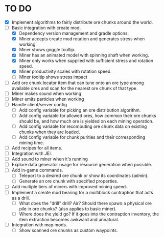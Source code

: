 # TO DO
- [x] Implement algorithms to fairly distribute ore chunks around the world.
- [ ] Basic integration with create mod.
  - [x] Dependency version management and gradle options.
  - [x] Miner accepts create mod rotation and generates stress when working.
  - [x] Miner shows goggle tooltip.
  - [x] Miner has an animated model with spinning shaft when working.
  - [x] Miner only works when supplied with sufficient stress and rotation speed.
  - [x] Miner productivity scales with rotation speed.
  - [ ] Miner tooltip shows stress impact
- [ ] Add ore chunk locator item that can tune onto an ore type among available ores and scan for the nearest ore chunk of that type.
- [ ] Miner makes sound when working
- [ ] Miner emits particles when working
- [ ] Handle client/server config
  - [ ] Add config variable for picking an ore distribution algorithm.
  - [ ] Add config variable for allowed ores, how common their ore chunks should be, and how much ore is yielded on each mining operation.
  - [ ] Add config variable for recomputing ore chunk data on existing chunks when they are loaded.
  - [ ] Add config variable for chunk purities and their corresponding mining time.
- [ ] Add recipes for all items.
- [ ] Integration with JEI.
- [ ] Add sound to miner when it's running
- [ ] Explore data generator usage for resource generation when possible.
- [ ] Add in-game commands.
  - [ ] Teleport to a desired ore chunk or show its coordinates (admin).
  - [ ] Generate an ore chunk with specified properties.
- [ ] Add multiple tiers of miners with improved mining speed.
- [ ] Implement a create mod bearing for a multiblock contraption that acts as a drill.
  - [ ] What does the "drill" drill? Air? Should there spawn a physical ore pile in ore chunks? (also applies to basic miner).
  - [ ] Where does the yield go? If it goes into the contraption inventory, the item extraction becomes awkward and unnatural.
- [ ] Integration with map mods.
  - [ ] Show scanned ore chunks as custom waypoints.
